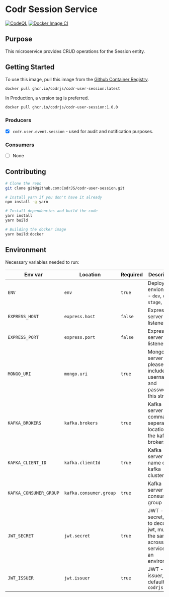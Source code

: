 # Codr Session Service

[![CodeQL](https://github.com/CodrJS/codr-user-session/actions/workflows/codeql.yml/badge.svg)](https://github.com/CodrJS/codr-user-session/actions/workflows/codeql.yml)
[![Docker Image CI](https://github.com/CodrJS/codr-user-session/actions/workflows/docker-image.yml/badge.svg)](https://github.com/CodrJS/codr-user-session/actions/workflows/docker-image.yml)

## Purpose

This microservice provides CRUD operations for the Session entity.

## Getting Started

To use this image, pull this image from the [Github Container Registry](https://github.com/CodrJS/codr-user-session/pkgs/container/codr-user-session).

```bash
docker pull ghcr.io/codrjs/codr-user-session:latest
```

In Production, a version tag is preferred.

```bash
docker pull ghcr.io/codrjs/codr-user-session:1.0.0
```

### Producers

- [x] `codr.user.event.session` - used for audit and notification purposes.

### Consumers

- [ ] None

## Contributing

```bash
# Clone the repo
git clone git@github.com:CodrJS/codr-user-session.git

# Install yarn if you don't have it already
npm install -g yarn

# Install dependencies and build the code
yarn install
yarn build

# Building the docker image
yarn build:docker
```

## Environment

Necessary variables needed to run:

| Env var                | Location               | Required | Description                                                                             |
| ---------------------- | ---------------------- | -------- | --------------------------------------------------------------------------------------- |
| `ENV`                  | `env`                  | `true`   | Deployment envionment - `dev`, `qa`, `stage`, `prod`                                    |
| `EXPRESS_HOST`         | `express.host`         | `false`  | Express server - listener host                                                          |
| `EXPRESS_PORT`         | `express.port`         | `false`  | Express server - listener port                                                          |
| `MONGO_URI`            | `mongo.uri`            | `true`   | MongoDB - server URL, please include username and password to this string               |
| `KAFKA_BROKERS`        | `kafka.brokers`        | `true`   | Kafka server - comma seperated locations of the kafka brokers                           |
| `KAFKA_CLIENT_ID`      | `kafka.clientId`       | `true`   | Kafka server - name of the kafka cluster                                                |
| `KAFKA_CONSUMER_GROUP` | `kafka.consumer.group` | `true`   | Kafka server - consumer group                                                           |
| `JWT_SECRET`           | `jwt.secret`           | `true`  | JWT - secret, key to decode jwt, must be the same across all services in an environment |
| `JWT_ISSUER`           | `jwt.issuer`           | `true`  | JWT - issuer, default `codrjs.com`                                                      |

